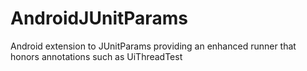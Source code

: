 # AndroidJUnitParams
Android extension to JUnitParams providing an enhanced runner that honors annotations such as UiThreadTest
